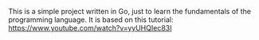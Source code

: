 This is a simple project written in Go, just to learn the fundamentals of the programming language.
It is based on this tutorial: https://www.youtube.com/watch?v=yyUHQIec83I